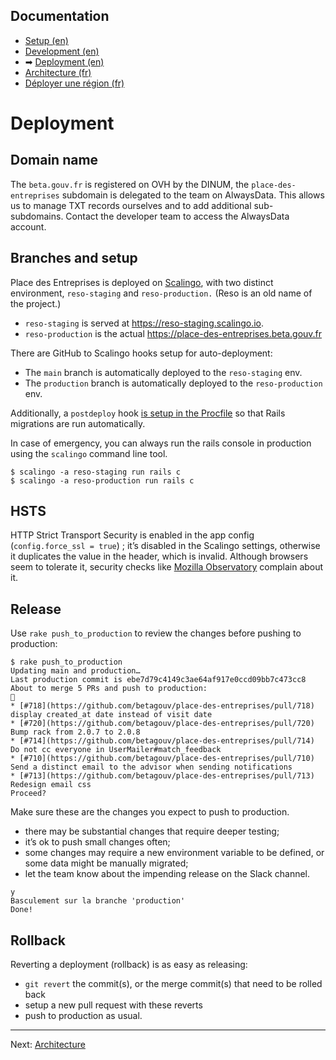 ## Documentation

* [Setup (en)](01-setup.md)
* [Development (en)](02-development.md)
* ➡ [Deployment (en)](03-deployment.md)
* [Architecture (fr)](04-architecture.md)
* [Déployer une région (fr)](05-deployer-une-region.md)

# Deployment

## Domain name

The `beta.gouv.fr` is registered on OVH by the DINUM, the `place-des-entreprises` subdomain is delegated to the team on AlwaysData. This allows us to manage TXT records ourselves and to add additional sub-subdomains. Contact the developer team to access the AlwaysData account.

## Branches and setup

Place des Entreprises is deployed on [Scalingo](http://doc.scalingo.com/languages/ruby/getting-started-with-rails/), with two distinct environment, `reso-staging` and `reso-production.` (Reso is an old name of the project.)

* `reso-staging` is served at https://reso-staging.scalingo.io.
* `reso-production` is the actual https://place-des-entreprises.beta.gouv.fr

There are GitHub to Scalingo hooks setup for auto-deployment:
* The `main` branch is automatically deployed to the `reso-staging` env.
* The `production` branch is automatically deployed to the `reso-production` env.  

Additionally, a `postdeploy` hook [is setup in the Procfile](https://doc.scalingo.com/platform/app/postdeploy-hook#applying-migrations) so that Rails migrations are run automatically.  

In case of emergency, you can always run the rails console in production using the `scalingo` command line tool.
    
    $ scalingo -a reso-staging run rails c
    $ scalingo -a reso-production run rails c 

## HSTS

HTTP Strict Transport Security is enabled in the app config (`config.force_ssl = true`) ; it’s disabled in the Scalingo settings, otherwise it duplicates the value in the header, which is invalid. Although browsers seem to tolerate it, security checks like [Mozilla Observatory](https://observatory.mozilla.org/analyze/place-des-entreprises.beta.gouv.fr) complain about it.

## Release

Use `rake push_to_production` to review the changes before pushing to production:

```
$ rake push_to_production
Updating main and production…
Last production commit is ebe7d79c4149c3ae64af917e0ccd09bb7c473cc8
About to merge 5 PRs and push to production:
🚀 
* [#718](https://github.com/betagouv/place-des-entreprises/pull/718) display created_at date instead of visit date
* [#720](https://github.com/betagouv/place-des-entreprises/pull/720) Bump rack from 2.0.7 to 2.0.8
* [#714](https://github.com/betagouv/place-des-entreprises/pull/714) Do not cc everyone in UserMailer#match_feedback
* [#710](https://github.com/betagouv/place-des-entreprises/pull/710) Send a distinct email to the advisor when sending notifications
* [#713](https://github.com/betagouv/place-des-entreprises/pull/713) Redesign email css
Proceed?
```

Make sure these are the changes you expect to push to production.
* there may be substantial changes that require deeper testing; 
* it’s ok to push small changes often;
* some changes may require a new environment variable to be defined, or some data might be manually migrated;
* let the team know about the impending release on the Slack channel.

```
y
Basculement sur la branche 'production'
Done!
```

## Rollback

Reverting a deployment (rollback) is as easy as releasing: 
* `git revert` the commit(s), or the merge commit(s) that need to be rolled back
* setup a new pull request with these reverts
* push to production as usual.

---

Next: [Architecture](04-architecture.md)
